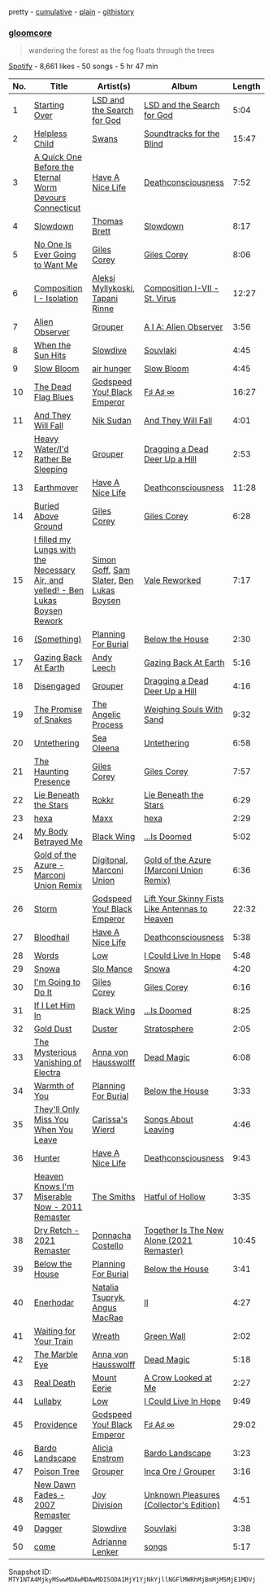 pretty - [cumulative](/playlists/cumulative/37i9dQZF1DXbENHm2OgowX.md) - [plain](/playlists/plain/37i9dQZF1DXbENHm2OgowX) - [githistory](https://github.githistory.xyz/mackorone/spotify-playlist-archive/blob/main/playlists/plain/37i9dQZF1DXbENHm2OgowX)

### [gloomcore](https://open.spotify.com/playlist/37i9dQZF1DXbENHm2OgowX)

> wandering the forest as the fog floats through the trees

[Spotify](https://open.spotify.com/user/spotify) - 8,661 likes - 50 songs - 5 hr 47 min

| No. | Title | Artist(s) | Album | Length |
|---|---|---|---|---|
| 1 | [Starting Over](https://open.spotify.com/track/0dcu28YT8cXZH7JTIraszp) | [LSD and the Search for God](https://open.spotify.com/artist/2feOOr1Yjovo67byuxvjZv) | [LSD and the Search for God](https://open.spotify.com/album/46q859znSzYPVwz7OaO7GS) | 5:04 |
| 2 | [Helpless Child](https://open.spotify.com/track/7jEfLF7XLMzBNj9w1PBmCq) | [Swans](https://open.spotify.com/artist/79S80ZWgVhIPMCHuvl6SkA) | [Soundtracks for the Blind](https://open.spotify.com/album/7yV8WpwCChvzW3qr5MuzMf) | 15:47 |
| 3 | [A Quick One Before the Eternal Worm Devours Connecticut](https://open.spotify.com/track/34dkZZNQJzEJRqPkywYmEY) | [Have A Nice Life](https://open.spotify.com/artist/0FRKTwQSToXpCxYMhyUzYY) | [Deathconsciousness](https://open.spotify.com/album/6MH3CAXp8AN8ELrbex18dM) | 7:52 |
| 4 | [Slowdown](https://open.spotify.com/track/41QYplWe7lMbiQ0hOi2ZlM) | [Thomas Brett](https://open.spotify.com/artist/24hkUG05qbSP0SqKye9Ahz) | [Slowdown](https://open.spotify.com/album/4T5nJayq61rBgNZRzF8o4Y) | 8:17 |
| 5 | [No One Is Ever Going to Want Me](https://open.spotify.com/track/4McullpiOd45TwEHlOISgs) | [Giles Corey](https://open.spotify.com/artist/6mkkQ4HQo21YZRKw3tRQSv) | [Giles Corey](https://open.spotify.com/album/55U9LPwlaFmsgOsLyJnrmu) | 8:06 |
| 6 | [Composition I \- Isolation](https://open.spotify.com/track/4y8C2N8SxVX8qqaTswCA7K) | [Aleksi Myllykoski](https://open.spotify.com/artist/2FboFKeiHrjwPpBitv62lo), [Tapani Rinne](https://open.spotify.com/artist/3444FAqjOpZGe7qdyshHg1) | [Composition I\-VII \- St\. Virus](https://open.spotify.com/album/5RP3UwiFIaZZSPIgQeAbM0) | 12:27 |
| 7 | [Alien Observer](https://open.spotify.com/track/35VfLKymw2iZKWnLTvm8Xv) | [Grouper](https://open.spotify.com/artist/31uyAcnY0kjjKKIQZMKX4i) | [A I A: Alien Observer](https://open.spotify.com/album/4Z1BFX1oBckY8bhGEWMYmi) | 3:56 |
| 8 | [When the Sun Hits](https://open.spotify.com/track/0oxYB9GoOIDrdzniNdKC44) | [Slowdive](https://open.spotify.com/artist/72X6FHxaShda0XeQw3vbeF) | [Souvlaki](https://open.spotify.com/album/53eHm1f3sFiSzWMaKOl98Z) | 4:45 |
| 9 | [Slow Bloom](https://open.spotify.com/track/39W0Sl0GtgiLvr15Lq9vju) | [air hunger](https://open.spotify.com/artist/40UUOCP3GVEKusB4RZ50W0) | [Slow Bloom](https://open.spotify.com/album/2Vz8SP9YrEhrCK0seyZw2n) | 4:45 |
| 10 | [The Dead Flag Blues](https://open.spotify.com/track/0YzMEu5sGNX0JKr9mdBtzd) | [Godspeed You! Black Emperor](https://open.spotify.com/artist/4svpOyfmQKuWpHLjgy4cdK) | [F♯ A♯ ∞](https://open.spotify.com/album/7sh2Z8jj1iySpHRAnGd9w5) | 16:27 |
| 11 | [And They Will Fall](https://open.spotify.com/track/7v5EO7IGRc4PnK3coVrdjG) | [Nik Sudan](https://open.spotify.com/artist/4zQ53leKAM0j0hyRuSP5lD) | [And They Will Fall](https://open.spotify.com/album/3JJqbD5SjeRnDJCMEgkAZk) | 4:01 |
| 12 | [Heavy Water/I'd Rather Be Sleeping](https://open.spotify.com/track/6IUwiHsyKAZtfBy37Wu4ij) | [Grouper](https://open.spotify.com/artist/31uyAcnY0kjjKKIQZMKX4i) | [Dragging a Dead Deer Up a Hill](https://open.spotify.com/album/0r1ffFQRFvtthTdLV2ZPWL) | 2:53 |
| 13 | [Earthmover](https://open.spotify.com/track/77yGZRjuWfSzbDT0ROSSUG) | [Have A Nice Life](https://open.spotify.com/artist/0FRKTwQSToXpCxYMhyUzYY) | [Deathconsciousness](https://open.spotify.com/album/6MH3CAXp8AN8ELrbex18dM) | 11:28 |
| 14 | [Buried Above Ground](https://open.spotify.com/track/5dAoUZkkkmx0YDMK9Bmy2g) | [Giles Corey](https://open.spotify.com/artist/6mkkQ4HQo21YZRKw3tRQSv) | [Giles Corey](https://open.spotify.com/album/55U9LPwlaFmsgOsLyJnrmu) | 6:28 |
| 15 | [I filled my Lungs with the Necessary Air, and yelled! \- Ben Lukas Boysen Rework](https://open.spotify.com/track/7wtgsXOuyJb51FbE1bmCwr) | [Simon Goff](https://open.spotify.com/artist/6TsjNI2RRk5DaCbKZK2J90), [Sam Slater](https://open.spotify.com/artist/7CBbqdnpSKylujNPI0h1io), [Ben Lukas Boysen](https://open.spotify.com/artist/0lYoJnsYMVaAitj1pZVqER) | [Vale Reworked](https://open.spotify.com/album/2ERvok5IzEmGQl8FXg6fVz) | 7:17 |
| 16 | [\(Something\)](https://open.spotify.com/track/1y8cEPxGEX2sp5OS5XOFYB) | [Planning For Burial](https://open.spotify.com/artist/4nhaUpMjrBW8vywsP2yzzD) | [Below the House](https://open.spotify.com/album/31lWxuVOP2hrbyqetVueTW) | 2:30 |
| 17 | [Gazing Back At Earth](https://open.spotify.com/track/2KoGypklxRxHITV7UreTUP) | [Andy Leech](https://open.spotify.com/artist/5rz0WsqMcYyV7lAmLlBdWj) | [Gazing Back At Earth](https://open.spotify.com/album/7bLpr6loDfBGLeHW6imrKA) | 5:16 |
| 18 | [Disengaged](https://open.spotify.com/track/3c7CEnNLplZu4C11H6xBkl) | [Grouper](https://open.spotify.com/artist/31uyAcnY0kjjKKIQZMKX4i) | [Dragging a Dead Deer Up a Hill](https://open.spotify.com/album/0r1ffFQRFvtthTdLV2ZPWL) | 4:16 |
| 19 | [The Promise of Snakes](https://open.spotify.com/track/46WOO9GoPEsmv4MwC9FK1D) | [The Angelic Process](https://open.spotify.com/artist/4nQSh4CawJC9OZSqwNDS8W) | [Weighing Souls With Sand](https://open.spotify.com/album/74wImGbm2f19lrSbMLuTnl) | 9:32 |
| 20 | [Untethering](https://open.spotify.com/track/2qwUHXTpXXDGuCpjbssBdQ) | [Sea Oleena](https://open.spotify.com/artist/4WnK1atCqqiU7DRaOChhKP) | [Untethering](https://open.spotify.com/album/7pQyhMhsJvmpghevCKZnhw) | 6:58 |
| 21 | [The Haunting Presence](https://open.spotify.com/track/2UBUvScBA21UPHoLSIEz3V) | [Giles Corey](https://open.spotify.com/artist/6mkkQ4HQo21YZRKw3tRQSv) | [Giles Corey](https://open.spotify.com/album/55U9LPwlaFmsgOsLyJnrmu) | 7:57 |
| 22 | [Lie Beneath the Stars](https://open.spotify.com/track/7ILPkivkaRXqU3A2cZdFAl) | [Rokkr](https://open.spotify.com/artist/3SbX2Y0sQD6w8KmbJhXQZs) | [Lie Beneath the Stars](https://open.spotify.com/album/4hTYTkctuDjDJNm5C52kOm) | 6:29 |
| 23 | [hexa](https://open.spotify.com/track/6BWIrKTvVD1w1zB1WhbRmP) | [Maxx](https://open.spotify.com/artist/058CZbsaJmJbRQvDRAAErr) | [hexa](https://open.spotify.com/album/3142OVL5k96lO51q7Hmiqs) | 2:29 |
| 24 | [My Body Betrayed Me](https://open.spotify.com/track/4qYG7y2tM6tm78Ygx42Ci3) | [Black Wing](https://open.spotify.com/artist/4MVCvqO8AdbUX0S6DuPxqo) | [...Is Doomed](https://open.spotify.com/album/0ZqUMApKpofig9rLkK1fJP) | 5:02 |
| 25 | [Gold of the Azure \- Marconi Union Remix](https://open.spotify.com/track/4QTLMYj1dHVMgIihKvbidY) | [Digitonal](https://open.spotify.com/artist/5IRw6qWz0NFImXO3hNOyai), [Marconi Union](https://open.spotify.com/artist/3nZ3ed6p4CKc1McTLypr6H) | [Gold of the Azure \(Marconi Union Remix\)](https://open.spotify.com/album/43cP2xH2L43NJBDgMslzWZ) | 6:36 |
| 26 | [Storm](https://open.spotify.com/track/1HfJV18PHF2UQqh4TuySBJ) | [Godspeed You! Black Emperor](https://open.spotify.com/artist/4svpOyfmQKuWpHLjgy4cdK) | [Lift Your Skinny Fists Like Antennas to Heaven](https://open.spotify.com/album/2rT82YYlV9UoxBYLIezkRq) | 22:32 |
| 27 | [Bloodhail](https://open.spotify.com/track/5qZ4c1EBVWpmz1GBaks8Uq) | [Have A Nice Life](https://open.spotify.com/artist/0FRKTwQSToXpCxYMhyUzYY) | [Deathconsciousness](https://open.spotify.com/album/6MH3CAXp8AN8ELrbex18dM) | 5:38 |
| 28 | [Words](https://open.spotify.com/track/01OXa5tVuCssU6j8TY7kxr) | [Low](https://open.spotify.com/artist/0wz0jO9anccPzH04N7FLBH) | [I Could Live In Hope](https://open.spotify.com/album/61dByu8oBt4qdym9Rkz39w) | 5:48 |
| 29 | [Snowa](https://open.spotify.com/track/3yTaZznpoFekQlAdED2Yn2) | [Slo Mance](https://open.spotify.com/artist/7kBTWfnHP1lv3PDcj7nCRs) | [Snowa](https://open.spotify.com/album/4WqCFIJ8n3clLAGi3aPf61) | 4:20 |
| 30 | [I'm Going to Do It](https://open.spotify.com/track/6pS0PVQYaBYGkKPRxT5PEl) | [Giles Corey](https://open.spotify.com/artist/6mkkQ4HQo21YZRKw3tRQSv) | [Giles Corey](https://open.spotify.com/album/55U9LPwlaFmsgOsLyJnrmu) | 6:16 |
| 31 | [If I Let Him In](https://open.spotify.com/track/6kpzNYqt7X3r3aMXDyZgHe) | [Black Wing](https://open.spotify.com/artist/4MVCvqO8AdbUX0S6DuPxqo) | [...Is Doomed](https://open.spotify.com/album/0ZqUMApKpofig9rLkK1fJP) | 8:25 |
| 32 | [Gold Dust](https://open.spotify.com/track/40MYrR5GY6f0ghFOnJJC9v) | [Duster](https://open.spotify.com/artist/5AyEXCtu3xnnsTGCo4RVZh) | [Stratosphere](https://open.spotify.com/album/2S3289mypNw2zP0OpFexMb) | 2:05 |
| 33 | [The Mysterious Vanishing of Electra](https://open.spotify.com/track/6y1hWuNQjq0x4qqVqfpp1Q) | [Anna von Hausswolff](https://open.spotify.com/artist/1eiXrvua27VlWgZ9kiaIn6) | [Dead Magic](https://open.spotify.com/album/29haLrvX37jDkDfwVk4FKV) | 6:08 |
| 34 | [Warmth of You](https://open.spotify.com/track/11HCS8E6veZP3Mkf3f5Kal) | [Planning For Burial](https://open.spotify.com/artist/4nhaUpMjrBW8vywsP2yzzD) | [Below the House](https://open.spotify.com/album/31lWxuVOP2hrbyqetVueTW) | 3:33 |
| 35 | [They'll Only Miss You When You Leave](https://open.spotify.com/track/3FmLbfanuf7XgtBypPWWcS) | [Carissa's Wierd](https://open.spotify.com/artist/5VnYwYnG7QmpzQtxyubIwh) | [Songs About Leaving](https://open.spotify.com/album/0DUYAw29meoZyNTJIbXKkf) | 4:46 |
| 36 | [Hunter](https://open.spotify.com/track/052QjISGAv9TPgtypVETn1) | [Have A Nice Life](https://open.spotify.com/artist/0FRKTwQSToXpCxYMhyUzYY) | [Deathconsciousness](https://open.spotify.com/album/6MH3CAXp8AN8ELrbex18dM) | 9:43 |
| 37 | [Heaven Knows I'm Miserable Now \- 2011 Remaster](https://open.spotify.com/track/1xaTREM89RbIxkcjlpf4Uw) | [The Smiths](https://open.spotify.com/artist/3yY2gUcIsjMr8hjo51PoJ8) | [Hatful of Hollow](https://open.spotify.com/album/1j57Q5ntVi7crpibb0h4sv) | 3:35 |
| 38 | [Dry Retch \- 2021 Remaster](https://open.spotify.com/track/6unZyubxwrlThrvlfMw1Ot) | [Donnacha Costello](https://open.spotify.com/artist/4E4E7r2hvqQjmNVaHnKXiz) | [Together Is The New Alone \(2021 Remaster\)](https://open.spotify.com/album/50IrZoBBRl0nlOnnPxYS1U) | 10:45 |
| 39 | [Below the House](https://open.spotify.com/track/3pcc5i4J7FCGiDzYeq8IHd) | [Planning For Burial](https://open.spotify.com/artist/4nhaUpMjrBW8vywsP2yzzD) | [Below the House](https://open.spotify.com/album/31lWxuVOP2hrbyqetVueTW) | 3:41 |
| 40 | [Enerhodar](https://open.spotify.com/track/3BIMrVj8s2PYgteQaT4RCo) | [Natalia Tsupryk](https://open.spotify.com/artist/3u32k4tGe6y6GiYNBsi0DX), [Angus MacRae](https://open.spotify.com/artist/461sVAxk7a1yog2yExyBRX) | [II](https://open.spotify.com/album/34oPtzKQHxNuIocCYTAhVI) | 4:27 |
| 41 | [Waiting for Your Train](https://open.spotify.com/track/4eUOEthFna4tWFZd9Xkd0R) | [Wreath](https://open.spotify.com/artist/3x9rlymTBij2DrVsEst9JX) | [Green Wall](https://open.spotify.com/album/5BBhvTuPLebldrjg1oyPqE) | 2:02 |
| 42 | [The Marble Eye](https://open.spotify.com/track/3AoQFwWETVhTYaM7dzcuoe) | [Anna von Hausswolff](https://open.spotify.com/artist/1eiXrvua27VlWgZ9kiaIn6) | [Dead Magic](https://open.spotify.com/album/29haLrvX37jDkDfwVk4FKV) | 5:18 |
| 43 | [Real Death](https://open.spotify.com/track/4RLr8yJXuhJ6ZrIQkZ4JlA) | [Mount Eerie](https://open.spotify.com/artist/4Sw0SFu1fFdYXdAEVdrqnO) | [A Crow Looked at Me](https://open.spotify.com/album/5p64XgvFREt1P6mC7Xl6XN) | 2:27 |
| 44 | [Lullaby](https://open.spotify.com/track/1De66xUavye2fNqhCwtgyo) | [Low](https://open.spotify.com/artist/0wz0jO9anccPzH04N7FLBH) | [I Could Live In Hope](https://open.spotify.com/album/61dByu8oBt4qdym9Rkz39w) | 9:49 |
| 45 | [Providence](https://open.spotify.com/track/35MghvJDcBxKqb1VHL6ePy) | [Godspeed You! Black Emperor](https://open.spotify.com/artist/4svpOyfmQKuWpHLjgy4cdK) | [F♯ A♯ ∞](https://open.spotify.com/album/7sh2Z8jj1iySpHRAnGd9w5) | 29:02 |
| 46 | [Bardo Landscape](https://open.spotify.com/track/45QrxIJ95T9J4qrdP8DU4e) | [Alicia Enstrom](https://open.spotify.com/artist/4tyZty9rLy4JVBuhK0juZa) | [Bardo Landscape](https://open.spotify.com/album/4MGotWNffTdUNvrgNiRF0f) | 3:23 |
| 47 | [Poison Tree](https://open.spotify.com/track/6RDVwKLpBBEksWdp9jwBlD) | [Grouper](https://open.spotify.com/artist/31uyAcnY0kjjKKIQZMKX4i) | [Inca Ore / Grouper](https://open.spotify.com/album/3vMDgHTapJG43G5rrBg3SE) | 3:16 |
| 48 | [New Dawn Fades \- 2007 Remaster](https://open.spotify.com/track/5EabbLQZbdhCqG6aK9PFLU) | [Joy Division](https://open.spotify.com/artist/432R46LaYsJZV2Gmc4jUV5) | [Unknown Pleasures \(Collector's Edition\)](https://open.spotify.com/album/33qkK1brpt6t8unIpeM2Oy) | 4:51 |
| 49 | [Dagger](https://open.spotify.com/track/3MmRfG64qt04Efx9gK9Ec8) | [Slowdive](https://open.spotify.com/artist/72X6FHxaShda0XeQw3vbeF) | [Souvlaki](https://open.spotify.com/album/53eHm1f3sFiSzWMaKOl98Z) | 3:38 |
| 50 | [come](https://open.spotify.com/track/6MX8v7cRooNQb5fW5Uo6Sm) | [Adrianne Lenker](https://open.spotify.com/artist/4aKWmkWAKviFlyvHYPTNQY) | [songs](https://open.spotify.com/album/2Qt8Z1LB3Fsrf6nhBNsvUJ) | 5:17 |

Snapshot ID: `MTY1NTA4MjkyMSwwMDAwMDAwMDI5ODA1MjY1YjNkYjllNGFlMWRhMjBmMjM5MjE1MDVj`
